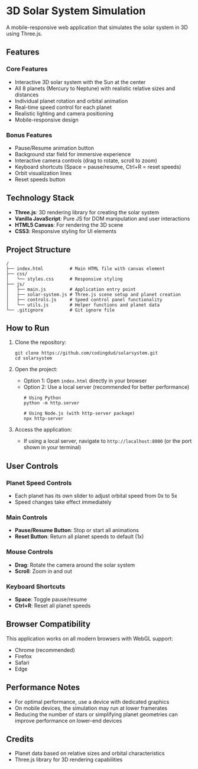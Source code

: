 # 3D Solar System Simulation

A mobile-responsive web application that simulates the solar system in 3D using Three.js.

## Features

### Core Features
- Interactive 3D solar system with the Sun at the center
- All 8 planets (Mercury to Neptune) with realistic relative sizes and distances
- Individual planet rotation and orbital animation
- Real-time speed control for each planet
- Realistic lighting and camera positioning
- Mobile-responsive design

### Bonus Features
- Pause/Resume animation button
- Background star field for immersive experience
- Interactive camera controls (drag to rotate, scroll to zoom)
- Keyboard shortcuts (Space = pause/resume, Ctrl+R = reset speeds)
- Orbit visualization lines
- Reset speeds button

## Technology Stack

- **Three.js**: 3D rendering library for creating the solar system
- **Vanilla JavaScript**: Pure JS for DOM manipulation and user interactions
- **HTML5 Canvas**: For rendering the 3D scene
- **CSS3**: Responsive styling for UI elements

## Project Structure

```
/
├── index.html          # Main HTML file with canvas element
├── css/
│   └── styles.css      # Responsive styling
├── js/
│   ├── main.js         # Application entry point
│   ├── solar-system.js # Three.js scene setup and planet creation
│   ├── controls.js     # Speed control panel functionality
│   └── utils.js        # Helper functions and planet data
└── .gitignore          # Git ignore file
```

## How to Run

1. Clone the repository:
   ```
   git clone https://github.com/codingdud/solarsystem.git
   cd solarsystem
   ```

2. Open the project:
   - Option 1: Open `index.html` directly in your browser
   - Option 2: Use a local server (recommended for better performance)
     ```
     # Using Python
     python -m http.server
     
     # Using Node.js (with http-server package)
     npx http-server
     ```

3. Access the application:
   - If using a local server, navigate to `http://localhost:8000` (or the port shown in your terminal)

## User Controls

### Planet Speed Controls
- Each planet has its own slider to adjust orbital speed from 0x to 5x
- Speed changes take effect immediately

### Main Controls
- **Pause/Resume Button**: Stop or start all animations
- **Reset Button**: Return all planet speeds to default (1x)

### Mouse Controls
- **Drag**: Rotate the camera around the solar system
- **Scroll**: Zoom in and out

### Keyboard Shortcuts
- **Space**: Toggle pause/resume
- **Ctrl+R**: Reset all planet speeds

## Browser Compatibility

This application works on all modern browsers with WebGL support:
- Chrome (recommended)
- Firefox
- Safari
- Edge

## Performance Notes

- For optimal performance, use a device with dedicated graphics
- On mobile devices, the simulation may run at lower framerates
- Reducing the number of stars or simplifying planet geometries can improve performance on lower-end devices

## Credits

- Planet data based on relative sizes and orbital characteristics
- Three.js library for 3D rendering capabilities

